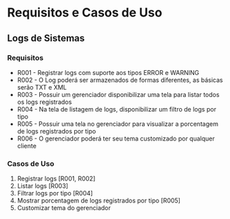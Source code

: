 # Requisitos e Casos de Uso

## Logs de Sistemas

### Requisitos

* R001 - Registrar logs com suporte aos tipos ERROR e WARNING
* R002 - O Log poderá ser armazenados de formas diferentes, as básicas serão TXT e XML
* R003 - Possuir um gerenciador disponibilizar uma tela para listar todos os logs registrados
* R004 - Na tela de listagem de logs, disponibilizar um filtro de logs por tipo
* R005 - Possuir uma tela no gerenciador para visualizar a porcentagem de logs registrados por tipo
* R006 - O gerenciador poderá ter seu tema customizado por qualquer cliente

### Casos de Uso

1. Registrar logs [R001, R002]
2. Listar logs [R003]
3. Filtrar logs por tipo [R004]
4. Mostrar porcentagem de logs registrados por tipo [R005]
5. Customizar tema do gerenciador
